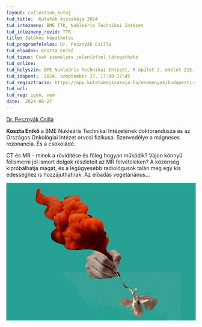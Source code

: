 ```yaml
---
layout: collection_kutej
tud_title:  Kutatók éjszakája 2024
tud_intezmeny: BME TTK, Nukleáris Technikai Intézet
tud_intezmeny_rovid: TTK
title: Játékos képalkotás
tud_programfelelos: Dr. Pesznyák Csilla
tud_eloadok: Koszta Enikő
tud_tipus: Csak személyes jelenléttel látogatható
tud_online: 
tud_helyszin: BME Nukleáris Technikai Intézet, R épület 2. emelet 215. terem (1111 Budapest, Műegyetem rkp. 3.)
tud_idopont:  2024. szeptember 27. 17:00-17:45
tud_regisztracio: https://app.kutatokejszakaja.hu/esemenyek/budapesti-muszaki-es-gazdasagtudomanyi-egyetem-bme/jatekos-kepalkotas
tud_url: 
tud_reg: igen, nem
date:  2024-08-27
---
```


[Dr. Pesznyák Csilla](http://reak.bme.hu/munkatars/oktatok/pesznyak-csilla.html)


**Koszta Enikő** a BME Nukleáris Technikai Intézetének doktorandusza és az Országos Onkológiai Intézet orvosi fizikusa. Szenvedélye a mágneses rezonancia. És a csokoládé.

CT és MR - minek a rövidítése és főleg hogyan működik? Vajon könnyű felismerni jól ismert dolgok részleteit az MR felvételeken? A közönség kipróbálhatja magát, és a legügyesebb radiológusok talán még egy kis édességhez is hozzájuthatnak. Az előadás vegetáriánus...


![Játékos képalkotás](../2024/images/coverphoto_2024.jpg)
